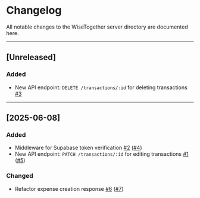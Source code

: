 # Changelog

All notable changes to the WiseTogether server directory are documented here.

---

## [Unreleased]

### Added
- New API endpoint: `DELETE /transactions/:id` for deleting transactions [#3](https://github.com/WiseTogether/wisetogether-server/issues/3)

---

## [2025-06-08]

### Added
- Middleware for Supabase token verification [#2](https://github.com/WiseTogether/wisetogether-server/issues/2) ([#4](https://github.com/WiseTogether/wisetogether-server/pull/4))
- New API endpoint: `PATCH /transactions/:id` for editing transactions [#1](https://github.com/WiseTogether/wisetogether-server/issues/1) ([#5](https://github.com/WiseTogether/wisetogether-server/pull/5))

### Changed
- Refactor expense creation response [#6](https://github.com/WiseTogether/wisetogether-server/issues/6) ([#7](https://github.com/WiseTogether/wisetogether-server/pull/7))